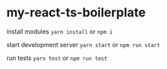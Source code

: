 # my-react-ts-boilerplate

install modules
```yarn install``` or ```npm i ```

start development server 
```yarn start``` or ```npm run start```

run tests 
```yarn test``` or ```npm run test```